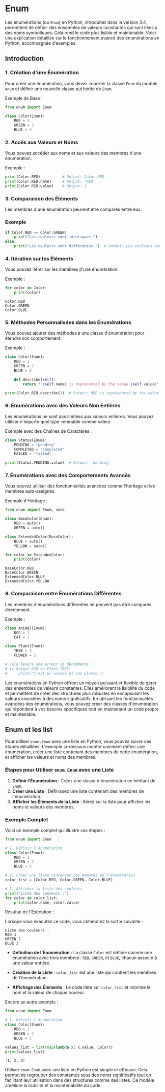 # Enum
Les énumérations (ou `Enum`) en Python, introduites dans la version 3.4,
permettent de définir des ensembles de valeurs constantes qui sont liées
à des noms symboliques. Cela rend le code plus lisible et maintenable.
Voici une explication détaillée sur le fonctionnement avancé des énumérations
en Python, accompagnée d'exemples.

## Introduction

### 1. Création d'une Énumération

Pour créer une énumération, vous devez importer la classe `Enum`
du module `enum` et définir une nouvelle classe qui hérite de `Enum`.

Exemple de Base :

```python
from enum import Enum

class Color(Enum):
    RED = 1
    GREEN = 2
    BLUE = 3
```

### 2. Accès aux Valeurs et Noms

Vous pouvez accéder aux noms et aux valeurs des membres d'une énumération.

Exemple :

```python
print(Color.RED)          # Output: Color.RED
print(Color.RED.name)     # Output: 'RED'
print(Color.RED.value)    # Output: 1
```

### 3. Comparaison des Éléments

Les membres d'une énumération peuvent être comparés entre eux.

### Exemple

```python
if Color.RED == Color.GREEN:
    print("Les couleurs sont identiques.")
else:
    print("Les couleurs sont différentes.")  # Output: Les couleurs sont différentes.
```

### 4. Itération sur les Éléments

Vous pouvez itérer sur les membres d'une énumération.

Exemple :

```python
for color in Color:
    print(color)
```

```
Color.RED
Color.GREEN
Color.BLUE
```

### 5. Méthodes Personnalisées dans les Énumérations

Vous pouvez ajouter des méthodes à une classe d'énumération pour étendre
son comportement.

Exemple :

```python
class Color(Enum):
    RED = 1
    GREEN = 2
    BLUE = 3

    def describe(self):
        return f"{self.name} is represented by the value {self.value}"

print(Color.RED.describe())  # Output: RED is represented by the value 1
```

### 6. Énumérations avec des Valeurs Non Entières

Les énumérations ne sont pas limitées aux valeurs entières. Vous pouvez
utiliser n'importe quel type immuable comme valeur.

Exemple avec des Chaînes de Caractères :

```python
class Status(Enum):
    PENDING = "pending"
    COMPLETED = "completed"
    FAILED = "failed"

print(Status.PENDING.value)  # Output: 'pending'
```

### 7. Énumérations avec des Comportements Avancés

Vous pouvez utiliser des fonctionnalités avancées comme l'héritage
et les membres auto-assignés.

Exemple d'Héritage :

```python
from enum import Enum, auto

class BaseColor(Enum):
    RED = auto()
    GREEN = auto()

class ExtendedColor(BaseColor):
    BLUE = auto()
    YELLOW = auto()

for color in ExtendedColor:
    print(color)
```


```
BaseColor.RED
BaseColor.GREEN
ExtendedColor.BLUE
ExtendedColor.YELLOW
```

### 8. Comparaison entre Énumérations Différentes

Les membres d'énumérations différentes ne peuvent pas être
comparés directement.

Exemple :

```python
class Animal(Enum):
    DOG = 1
    CAT = 2

class Plant(Enum):
    TREE = 1
    FLOWER = 2

# Cela lèvera une erreur si décommenté :
# if Animal.DOG == Plant.TREE:
#     print("C'est un animal et une plante.")
```


Les énumérations en Python offrent un moyen puissant et flexible de gérer
des ensembles de valeurs constantes. Elles améliorent la lisibilité du code
et permettent de créer des structures plus robustes en encapsulant les valeurs
associées à des noms significatifs. En utilisant les fonctionnalités avancées
des énumérations, vous pouvez créer des classes d'énumération qui répondent
à vos besoins spécifiques tout en maintenant un code propre et maintenable.

## Enum et les list

Pour utiliser `enum.Enum` avec une liste en Python, vous pouvez suivre
ces étapes détaillées. L'exemple ci-dessous montre comment définir
une énumération, créer une liste contenant des membres de cette énumération,
et afficher les valeurs et noms des membres.

### Étapes pour Utiliser `enum.Enum` avec une Liste

1. **Définir l'Énumération** : Créez une classe d'énumération en héritant 
de `Enum`.
2. **Créer une Liste** : Définissez une liste contenant des membres
de l'énumération.
3. **Afficher les Éléments de la Liste** : Itérez sur la liste
pour afficher les noms et valeurs des membres.

### Exemple Complet

Voici un exemple complet qui illustre ces étapes :

```python
from enum import Enum

# 1. Définir l'énumération
class Color(Enum):
    RED = 1
    GREEN = 2
    BLUE = 3

# 2. Créer une liste contenant des membres de l'énumération
color_list = [Color.RED, Color.GREEN, Color.BLUE]

# 3. Afficher la liste des couleurs
print("Liste des couleurs :")
for color in color_list:
    print(color.name, color.value)
```

Résultat de l'Exécution :

Lorsque vous exécutez ce code, vous obtiendrez la sortie suivante :

```
Liste des couleurs :
RED 1
GREEN 2
BLUE 3
```

- **Définition de l'Énumération** : La classe `Color` est définie comme
une énumération avec trois membres : `RED`, `GREEN`, et `BLUE`,
chacun associé à une valeur entière.

- **Création de la Liste** : `color_list` est une liste qui contient
les membres de l'énumération.

- **Affichage des Éléments** : Le code itère sur `color_list` et imprime
le nom et la valeur de chaque couleur.

Encore un autre exemple :

```python
from enum import Enum

# 1. Définir l'énumération
class Color(Enum):
    RED = 1
    GREEN = 2
    BLUE = 3

values_list = list(map(lambda x: x.value, Color))
print(values_list)
```

```
[1, 2, 3]
```


Utiliser `enum.Enum` avec une liste en Python est simple et efficace.
Cela permet de regrouper des constantes sous des noms significatifs
tout en facilitant leur utilisation dans des structures comme des listes.
Ce modèle améliore la lisibilité et la maintenabilité du code.

